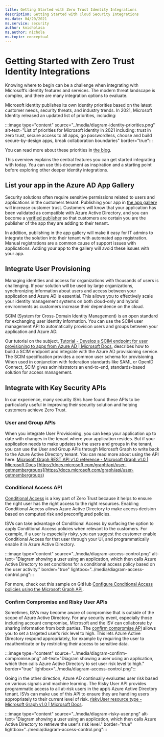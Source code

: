```yaml
---
title: Getting Started with Zero Trust Identity Integrations
description: Getting Started with Cloud Security Integrations
ms.date: 04/20/2021
ms.service: security
author: knicholasa
ms.author: nichola
ms.topic: conceptual
---
```


# Getting Started with Zero Trust Identity Integrations

Knowing where to begin can be a challenge when integrating with Microsoft’s identity features and services. The modern threat landscape is complex, and there are many integration options to evaluate.

Microsoft identity publishes its own identity priorities based on the latest customer needs, security threats, and industry trends. In 2021, Microsoft Identity released an updated list of priorities, including:

:::image type="content" source="../media/diagram-identity-priorities.png" alt-text="List of priorities for Microsoft identity in 2021 including: trust in zero trust, secure access to all apps, go passwordless, choose and build secure-by-design apps, break collaboration boundaries" border="true":::

You can read more about these priorities in [the blog](https://www.microsoft.com/security/blog/2021/01/28/5-identity-priorities-for-2021-strengthening-security-for-the-hybrid-work-era-and-beyond/).

This overview explains the central features you can get started integrating with today. You can use this document as inspiration and a starting point before exploring other deeper identity integrations.

## List your app in the Azure AD App Gallery

Security solutions often require sensitive permissions related to users and applications in the customers tenant. Publishing your app in [the app gallery](https://www.microsoft.com/security/business/identity-access-management/integrated-apps-azure-ad) will increase customer trust. Customers will know that your application has been validated as compatible with Azure Active Directory, and you can become a [verified publisher](https://docs.microsoft.com/azure/active-directory/develop/publisher-verification-overview) so that customers are certain you are the publisher of the app they are adding to their tenant. 

In addition, publishing in the app gallery will make it easy for IT admins to integrate the solution into their tenant with automated app registration. Manual registrations are a common cause of support issues with applications. Adding your app to the gallery will avoid these issues with your app.

## Integrate User Provisioning

Managing identities and access for organizations with thousands of users is challenging. If your solution will be used by large organizations, synchronizing information about users and access between your application and Azure AD is essential. This allows you to effectively scale your identity management systems on both cloud-only and hybrid environments as customers increase their dependence on the cloud.

SCIM (System for Cross-Domain Identity Management) is an open standard for exchanging user identity information. You can use the SCIM user management API to automatically provision users and groups between your application and Azure AD.

Our tutorial on the subject, [Tutorial - Develop a SCIM endpoint for user provisioning to apps from Azure AD | Microsoft Docs](https://docs.microsoft.com/azure/active-directory/app-provisioning/use-scim-to-provision-users-and-groups), describes how to build a SCIM endpoint and integrate with the Azure AD provisioning service. The SCIM specification provides a common user schema for provisioning. When used in conjunction with federation standards like SAML or OpenID Connect, SCIM gives administrators an end-to-end, standards-based solution for access management.

## Integrate with Key Security APIs

In our experience, many security ISVs have found these APIs to be particularly useful in improving their security solution and helping customers achieve Zero Trust.

### User and Group APIs

When you integrate User Provisioning, you can keep your application up to date with changes in the tenant where your application resides. But if your application needs to make updates to the users and groups in the tenant, you can use the User and Group APIs through Microsoft Graph to write back to the Azure Active Directory tenant. You can read more about using the API here: [Microsoft Graph REST API v1.0 reference - Microsoft Graph v1.0 | Microsoft Docs](https://docs.microsoft.com/graph/api/overview) [https://docs.microsoft.com/graph/api/user-getmembergroups](https://docs.microsoft.com/graph/api/user-getmembergroups)

### Conditional Access API

[Conditional Access](https://docs.microsoft.com/azure/active-directory/conditional-access/overview) is a key part of Zero Trust because it helps to ensure the right user has the right access to the right resources. Enabling Conditional Access allows Azure Active Directory to make access decision based on computed risk and preconfigured policies.

ISVs can take advantage of Conditional Access by surfacing the option to apply Conditional Access policies when relevant to the customers. For example, if a user is especially risky, you can suggest the customer enable Conditional Access for that user through your UI, and programmatically enable it in Azure Active Directory.

:::image type="content" source="../media/diagram-access-control.png" alt-text="Diagram showing a user using an application, which then calls Azure Active Directory to set conditions for a conditional access policy based on the user activity." border="true" lightbox="../media/diagram-access-control.png":::

For more, check out this sample on GitHub [Configure Conditional Access policies using the Microsoft Graph API](https://github.com/Azure-Samples/azure-ad-conditional-access-apis/tree/main/01-configure/graphapi).

### Confirm Compromise and Risky User APIs

Sometimes, ISVs may become aware of compromise that is outside of the scope of Azure Active Directory. For any security event, especially those including account compromise, Microsoft and the ISV can collaborate by sharing information from both parties. The [confirm compromise API](https://docs.microsoft.com/graph/api/riskyusers-confirmcompromised) allows you to set a targeted user’s risk level to high. This lets Azure Active Directory respond appropriately, for example by requiring the user to reauthenticate or by restricting their access to sensitive data.

:::image type="content" source="../media/diagram-confirm-compromise.png" alt-text="Diagram showing a user using an application, which then calls Azure Active Directory to set user risk level to high." border="true" lightbox="../media/diagram-access-control.png":::

Going in the other direction, Azure AD continually evaluates user risk based on various signals and machine learning. The Risky User API provides programmatic access to all at-risk users in the app’s Azure Active Directory tenant. ISVs can make use of this API to ensure they are handling users appropriately to their current level of risk. [riskyUser resource type - Microsoft Graph v1.0 | Microsoft Docs](https://docs.microsoft.com/graph/api/resources/riskyuser).

:::image type="content" source="../media/diagram-risky-user.png" alt-text="Diagram showing a user using an application, which then calls Azure Active Directory to retrieve the user's risk level." border="true" lightbox="../media/diagram-access-control.png":::